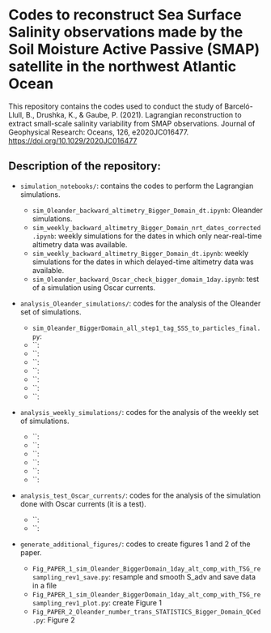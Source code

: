 # Codes to reconstruct Sea Surface Salinity observations made by the Soil Moisture Active Passive (SMAP) satellite in the northwest Atlantic Ocean

This repository contains the codes used to conduct the study of Barceló-Llull, B., Drushka, K., &amp; Gaube, P. (2021). Lagrangian reconstruction to extract small-scale salinity variability from SMAP observations. Journal of Geophysical Research: Oceans, 126, e2020JC016477. https://doi.org/10.1029/2020JC016477

## Description of the repository:

- `simulation_notebooks/`:  contains the codes to perform the Lagrangian simulations.
  
  - `sim_Oleander_backward_altimetry_Bigger_Domain_dt.ipynb`: Oleander simulations.
  - `sim_weekly_backward_altimetry_Bigger_Domain_nrt_dates_corrected.ipynb`: weekly simulations for the dates in which only near-real-time altimetry data was available.
  - `sim_weekly_backward_altimetry_Bigger_Domain_dt.ipynb`: weekly simulations for the dates in which delayed-time altimetry data was available.
  - `sim_Oleander_backward_Oscar_check_bigger_domain_1day.ipynb`: test of a simulation using Oscar currents.
    
- `analysis_Oleander_simulations/`:  codes for the analysis of the Oleander set of simulations.
  
  - `sim_Oleander_BiggerDomain_all_step1_tag_SSS_to_particles_final.py`:
  - ``:
  - ``:
  - ``:
  - ``:
  - ``:
  - ``:
  - ``:

- `analysis_weekly_simulations/`:  codes for the analysis of the weekly set of simulations.
  
  - ``:
  - ``:
  - ``:
  - ``:
  - ``:
  - ``:

- `analysis_test_Oscar_currents/`:  codes for the analysis of the simulation done with Oscar currents (it is a test).

  - ``:
  - ``:

- `generate_additional_figures/`:  codes to create figures 1 and 2 of the paper.
  
  - `Fig_PAPER_1_sim_Oleander_BiggerDomain_1day_alt_comp_with_TSG_resampling_rev1_save.py`: resample and smooth S_adv and save data in a file
  - `Fig_PAPER_1_sim_Oleander_BiggerDomain_1day_alt_comp_with_TSG_resampling_rev1_plot.py`: create Figure 1
  - `Fig_PAPER_2_Oleander_number_trans_STATISTICS_Bigger_Domain_QCed.py`: Figure 2

